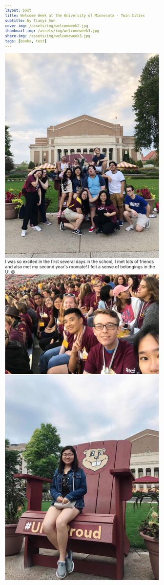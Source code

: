 ```yaml
---
layout: post
title: Welcome Week at the University of Minnesota - Twin Cities
subtitle: by Tianyi Sun
cover-img: /assets/img/welcomweek2.jpg
thumbnail-img: /assets/img/welcomeweek3.jpg
share-img: /assets/img/welcomeweek3.jpg
tags: [books, test]
---
```


![](/assets/img/welcomeweek3.jpg)
I was so excited in the first several days in the school, I met lots of friends and also met my second year's roomate! I felt a sense of belongings in the U! 😄
![](/assets/img/welcomeweek1.jpg)
![](/assets/img/head.jpg)

